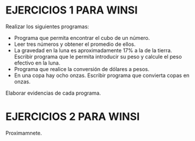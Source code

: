 # EJERCICIOS 1 PARA WINSI
Realizar los siguientes programas:

- Programa que permita encontrar el cubo de un número.
- Leer tres números y obtener el promedio de ellos.
- La gravedad en la luna es aproximadamente 17% a la de la tierra. Escribir programa que le permita introducir su peso y calcule el peso efectivo en la luna.
- Programa que realice la conversión de dólares a pesos.
- En una copa hay ocho onzas. Escribir programa que convierta copas en onzas.

Elaborar evidencias de cada programa.

# EJERCICIOS 2 PARA WINSI
Proximamnete.
